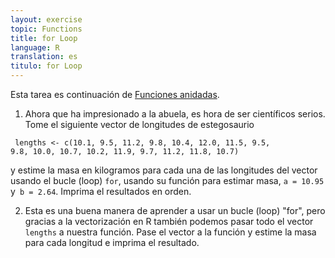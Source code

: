 ```yaml
---
layout: exercise
topic: Functions
title: for Loop
language: R
translation: es
titulo: for Loop
---
```

Esta tarea es continuación de [Funciones anidadas]({{site.baseurl}}/exercises-es/Funciones-combinando-funciones-R).

1. Ahora que ha impresionado a la abuela, es hora de ser científicos serios.
    Tome el siguiente vector de longitudes de estegosaurio

```
 lengths <- c(10.1, 9.5, 11.2, 9.8, 10.4, 12.0, 11.5, 9.5,
9.8, 10.0, 10.7, 10.2, 11.9, 9.7, 11.2, 11.8, 10.7)
```

y estime la masa en kilogramos para cada una de las longitudes del vector usando el bucle (loop) `for`, usando su función para estimar masa, `a = 10.95` y` b = 2.64`. Imprima el
resultados en orden.

2. Esta es una buena manera de aprender a usar un bucle (loop) "for", pero gracias a la vectorización
en R también podemos pasar todo el vector `lengths` a nuestra función. Pase el vector a la función y estime la masa para cada longitud e imprima el resultado.